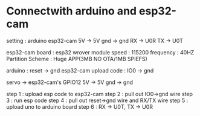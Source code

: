 # Connectwith arduino and esp32-cam

setting : 
          arduino           esp32-cam
          5V       ->       5V
          gnd      ->       gnd
          RX       ->       U0R
          TX       ->       U0T

esp32-cam board : esp32 wrover module
          speed : 115200
          frequency : 40HZ
          Partition Scheme : Huge APP(3MB NO OTA/1MB SPIEFS)

arduino : reset -> gnd
esp32-cam upload code : IO0 -> gnd

servo -> esp32-cam's GPIO12
         5V -> 5V
         gnd -> gnd

step 1 : upload esp code to esp32-cam 
step 2 : pull out IO0->gnd wire 
step 3 : run esp code 
step 4 : pull out reset->gnd wire and RX/TX wire
step 5 : upload uno to arduino board
step 6 : RX -> U0T, TX -> U0R 